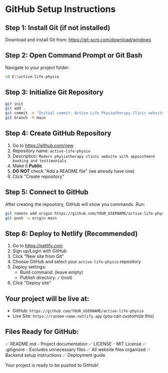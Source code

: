 # GitHub Setup Instructions

## Step 1: Install Git (if not installed)
Download and install Git from: https://git-scm.com/download/windows

## Step 2: Open Command Prompt or Git Bash
Navigate to your project folder:
```bash
cd E:\active-life-physio
```

## Step 3: Initialize Git Repository
```bash
git init
git add .
git commit -m "Initial commit: Active Life Physiotherapy Clinic website with Supabase backend"
git branch -M main
```

## Step 4: Create GitHub Repository
1. Go to https://github.com/new
2. Repository name: `active-life-physio`
3. Description: `Modern physiotherapy clinic website with appointment booking and testimonials`
4. Make it **Public**
5. **DO NOT** check "Add a README file" (we already have one)
6. Click "Create repository"

## Step 5: Connect to GitHub
After creating the repository, GitHub will show you commands. Run:
```bash
git remote add origin https://github.com/YOUR_USERNAME/active-life-physio.git
git push -u origin main
```

## Step 6: Deploy to Netlify (Recommended)
1. Go to https://netlify.com
2. Sign up/Login with GitHub
3. Click "New site from Git"
4. Choose GitHub and select your `active-life-physio` repository
5. Deploy settings:
   - Build command: (leave empty)
   - Publish directory: `/` (root)
6. Click "Deploy site"

## Your project will be live at:
- GitHub: `https://github.com/YOUR_USERNAME/active-life-physio`
- Live Site: `https://random-name.netlify.app` (you can customize this)

## Files Ready for GitHub:
✅ README.md - Project documentation
✅ LICENSE - MIT License
✅ .gitignore - Excludes unnecessary files
✅ All website files organized
✅ Backend setup instructions
✅ Deployment guide

Your project is ready to be pushed to GitHub!